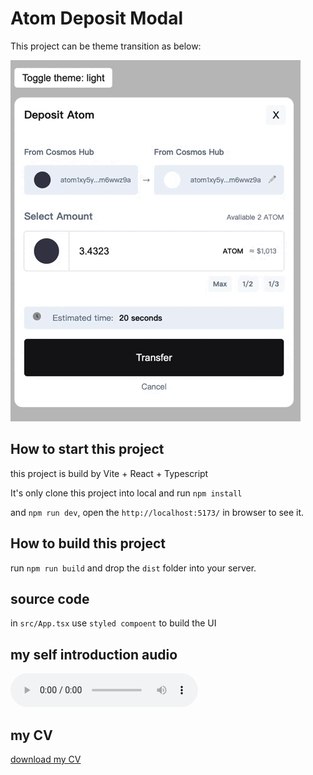 # Atom Deposit Modal

This project can be theme transition as below:

<img src="./gif_vi.gif"/>

## How to start this project

this project is build by Vite + React + Typescript

It's only clone this project into local and run `npm install`

and `npm run dev`, open the `http://localhost:5173/` in browser to see it.

## How to build this project

run `npm run build` and drop the `dist` folder into your server.

## source code

in `src/App.tsx` use `styled compoent` to build the UI

## my self introduction audio

<audio src="./self-introduction-audio.mp3" controls="controls"></audio>

## my CV

<a href="./Kyle_Yu_CV_Full-stack_7_yrs_exp.docx" download="CV.pdf">download my CV</a>
